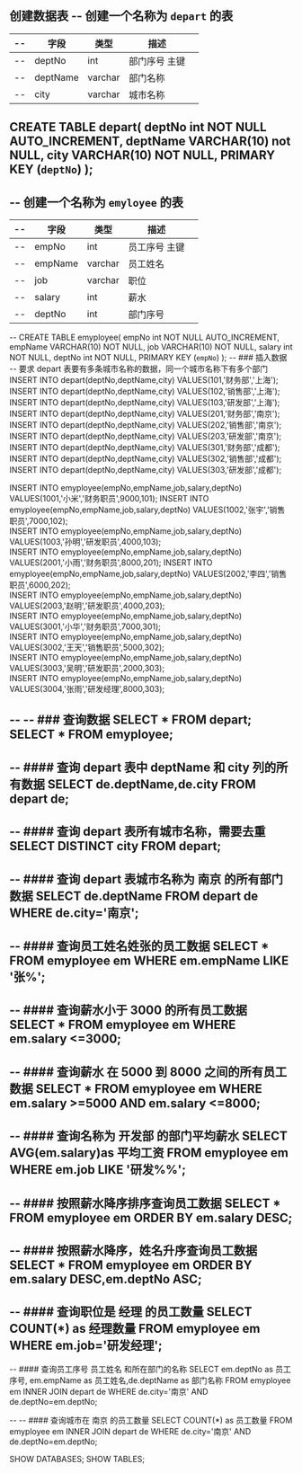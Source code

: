  创建数据表
-- 创建一个名称为 `depart` 的表
-- 
| --   | 字段     | 类型    | 描述          |      |
| ---- | -------- | ------- | ------------- | ---- |
| --   | deptNo   | int     | 部门序号 主键 |      |
| --   | deptName | varchar | 部门名称      |      |
| --   | city     | varchar | 城市名称      |      |
CREATE TABLE depart(
 deptNo int NOT NULL AUTO_INCREMENT,
 deptName VARCHAR(10) not NULL,
 city VARCHAR(10) NOT NULL,
 PRIMARY KEY (`deptNo`)
);
-- 
-- 创建一个名称为 `emyloyee` 的表
-- 
| --   | 字段    | 类型    | 描述          |      |
| ---- | ------- | ------- | ------------- | ---- |
| --   | empNo   | int     | 员工序号 主键 |      |
| --   | empName | varchar | 员工姓名      |      |
| --   | job     | varchar | 职位          |      |
| --   | salary  | int     | 薪水          |      |
| --   | deptNo  | int     | 部门序号      |      |
-- 
CREATE TABLE emyployee(
  empNo int NOT NULL AUTO_INCREMENT,
	empName VARCHAR(10) NOT NULL,
	job VARCHAR(10) NOT NULL,
	salary int NOT NULL,
  deptNo int NOT NULL,
	PRIMARY KEY (`empNo`)
);
-- ### 插入数据
-- 要求 depart 表要有多条城市名称的数据，同一个城市名称下有多个部门
INSERT INTO depart(deptNo,deptName,city) VALUES(101,'财务部','上海');
INSERT INTO depart(deptNo,deptName,city) VALUES(102,'销售部','上海');
INSERT INTO depart(deptNo,deptName,city) VALUES(103,'研发部','上海');
INSERT INTO depart(deptNo,deptName,city) VALUES(201,'财务部','南京');
INSERT INTO depart(deptNo,deptName,city) VALUES(202,'销售部','南京');
INSERT INTO depart(deptNo,deptName,city) VALUES(203,'研发部','南京');
INSERT INTO depart(deptNo,deptName,city) VALUES(301,'财务部','成都');
INSERT INTO depart(deptNo,deptName,city) VALUES(302,'销售部','成都');
INSERT INTO depart(deptNo,deptName,city) VALUES(303,'研发部','成都');

INSERT INTO emyployee(empNo,empName,job,salary,deptNo) VALUES(1001,'小米','财务职员',9000,101);
INSERT INTO emyployee(empNo,empName,job,salary,deptNo) VALUES(1002,'张宇','销售职员',7000,102);  
INSERT INTO emyployee(empNo,empName,job,salary,deptNo) VALUES(1003,'孙明','研发职员',4000,103);  
INSERT INTO emyployee(empNo,empName,job,salary,deptNo) VALUES(2001,'小雨','财务职员',8000,201);
INSERT INTO emyployee(empNo,empName,job,salary,deptNo) VALUES(2002,'李四','销售职员',6000,202);  
INSERT INTO emyployee(empNo,empName,job,salary,deptNo) VALUES(2003,'赵明','研发职员',4000,203);  
INSERT INTO emyployee(empNo,empName,job,salary,deptNo) VALUES(3001,'小华','财务职员',7000,301);  
INSERT INTO emyployee(empNo,empName,job,salary,deptNo) VALUES(3002,'王天','销售职员',5000,302);  
INSERT INTO emyployee(empNo,empName,job,salary,deptNo) VALUES(3003,'吴明','研发职员',2000,303);  
INSERT INTO emyployee(empNo,empName,job,salary,deptNo) VALUES(3004,'张雨','研发经理',8000,303);  


-- 
-- ### 查询数据
SELECT * FROM depart;
SELECT * FROM emyployee;
-- 
-- #### 查询 depart 表中 deptName 和 city 列的所有数据
SELECT de.deptName,de.city FROM depart de;
-- 
-- #### 查询 depart 表所有城市名称，需要去重
SELECT DISTINCT city FROM depart;
-- 
-- #### 查询 depart 表城市名称为 南京 的所有部门数据
SELECT de.deptName FROM depart de WHERE de.city='南京';
-- 
-- #### 查询员工姓名姓张的员工数据
SELECT * FROM emyployee em WHERE em.empName LIKE '张%';
-- 
-- #### 查询薪水小于 3000 的所有员工数据
SELECT * FROM emyployee em WHERE em.salary <=3000;
-- 
-- #### 查询薪水 在 5000 到 8000 之间的所有员工数据
SELECT * FROM emyployee em WHERE em.salary >=5000 AND em.salary <=8000;
-- 
-- #### 查询名称为 开发部 的部门平均薪水
SELECT AVG(em.salary)as 平均工资 FROM emyployee em WHERE em.job LIKE '研发%%';
-- 
-- #### 按照薪水降序排序查询员工数据
SELECT * FROM emyployee em ORDER BY em.salary DESC;
-- 
-- #### 按照薪水降序，姓名升序查询员工数据
SELECT * FROM emyployee em ORDER BY em.salary DESC,em.deptNo ASC;
-- 
-- #### 查询职位是 经理 的员工数量
SELECT COUNT(*) as 经理数量 FROM emyployee em WHERE em.job='研发经理';
-- 
-- #### 查询员工序号 员工姓名 和所在部门的名称
SELECT em.deptNo as 员工序号, em.empName as 员工姓名,de.deptName as 部门名称
FROM emyployee em INNER JOIN depart de WHERE de.city='南京' AND de.deptNo=em.deptNo;

-- 
-- #### 查询城市在 南京 的员工数量
SELECT COUNT(*) as 员工数量 FROM emyployee em INNER JOIN depart de WHERE de.city='南京' AND de.deptNo=em.deptNo;

SHOW DATABASES;
SHOW TABLES;